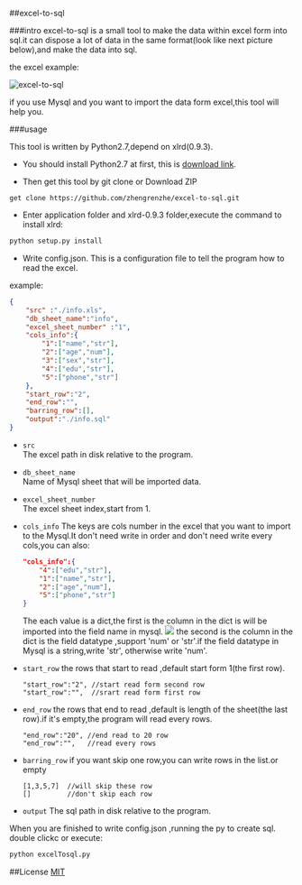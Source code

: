 ##excel-to-sql

###intro
excel-to-sql is a small tool to make the data within excel form into sql.it can dispose a lot of data in the same format(look like next picture below),and make the data into sql.

the excel example:

![excel-to-sql](http://droiz.qiniudn.com/excel-to-sqlexcel-to-sql.png)

if you use Mysql and you want to import the data form excel,this tool will help you.

###usage

This tool is written by Python2.7,depend on xlrd(0.9.3).

* You should install Python2.7 at first, this is [download link](https://www.python.org/download).

* Then get this tool by git clone or Download ZIP
````
get clone https://github.com/zhengrenzhe/excel-to-sql.git
````
* Enter application folder and xlrd-0.9.3 folder,execute the command to install xlrd:
````python
python setup.py install
````
* Write config.json. This is a configuration file to tell the program how to read the excel.

example:
````json
{
	"src" :"./info.xls",
	"db_sheet_name":"info",
	"excel_sheet_number" :"1",
	"cols_info":{
		"1":["name","str"],
		"2":["age","num"],
		"3":["sex","str"],
		"4":["edu","str"],
		"5":["phone","str"]
	},
	"start_row":"2",
	"end_row":"",
	"barring_row":[],
	"output":"./info.sql"
}
````

*  `src`    
   The excel path in disk relative to the program.

*  `db_sheet_name`    
   Name of Mysql sheet that will be imported data.

*  `excel_sheet_number`    
   The excel sheet index,start from 1.

*  `cols_info`
   The keys are cols number in the excel that you want to import to the Mysql.It don't need write in order and don't need write every cols,you can also:
	````json
	"cols_info":{
		"4":["edu","str"],
		"1":["name","str"],
		"2":["age","num"],
		"5":["phone","str"]
	}
	````
	The each value is a dict,the first is the column in the dict is will be imported into the field name in mysql.
	![](http://droiz.qiniudn.com/excel-to-sqlexcel-to-sql2.png)
	the second is the column in the dict is the field datatype ,support 'num' or 'str'.if the field datatype in Mysql is a string,write 'str', otherwise write 'num'.
*   `start_row`
	the rows that start to read ,default start form 1(the first row).
	
	````
	"start_row":"2", //start read form second row
	"start_row":"",  //srart read form first row
	````
*   `end_row`
	the rows that end to read ,default is length of the sheet(the last row).if it's empty,the program will read every rows.

	````
	"end_row":"20", //end read to 20 row
	"end_row":"",   //read every rows
	````
*   `barring_row`
	if you want skip one row,you can write rows in the list.or empty
	````
	[1,3,5,7]  //will skip these row
	[]         //don't skip each row
	````
*   `output`
	The sql path in disk relative to the program.

When you are finished to write config.json ,running the py to create sql. double clickc or execute:
````python
python excelTosql.py
````

##License
[MIT](https://github.com/zhengrenzhe/excel-to-sql/blob/master/LICENSE "MIT")